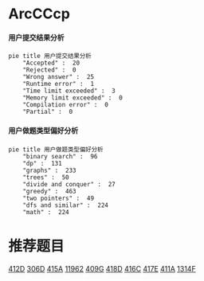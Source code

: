 # ArcCCcp

<!-- tabs:start -->



#### **用户提交结果分析**

```mermaid
pie title 用户提交结果分析
    "Accepted" :  20
    "Rejected" :  0
    "Wrong answer" :  25
    "Runtime error" :  1
    "Time limit exceeded" :  3
    "Memory limit exceeded" :  0
    "Compilation error" :  0
    "Partial" :  0
```

#### **用户做题类型偏好分析**

```mermaid
pie title 用户做题类型偏好分析
    "binary search" :  96
    "dp" :  131
    "graphs" :  233
    "trees" :  50
    "divide and conquer" :  27
    "greedy" :  463
    "two pointers" :  49
    "dfs and similar" :  224
    "math" :  224
```



<!-- tabs:end -->
# 推荐题目
[412D](https://codeforces.com/contest/412/problem/D)
[306D](https://codeforces.com/contest/306/problem/D)
[415A](https://codeforces.com/contest/415/problem/A)
[11962](https://codeforces.com/contest/1196/problem/2)
[409G](https://codeforces.com/contest/409/problem/G)
[418D](https://codeforces.com/contest/418/problem/D)
[416C](https://codeforces.com/contest/416/problem/C)
[417E](https://codeforces.com/contest/417/problem/E)
[411A](https://codeforces.com/contest/411/problem/A)
[1314F](https://codeforces.com/contest/1314/problem/F)
